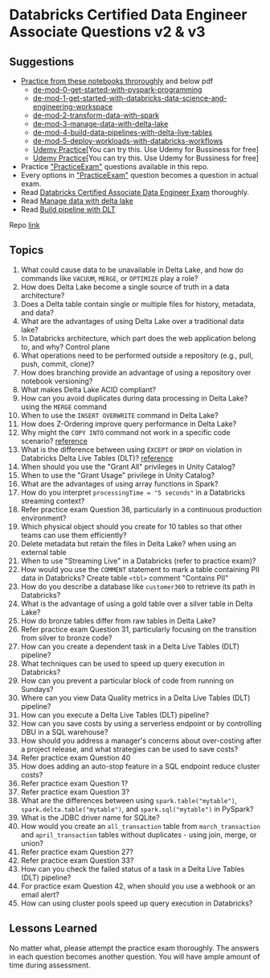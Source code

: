 # Databricks Certified Data Engineer Associate Questions v2 & v3

## Suggestions

- [Practice from these notebooks throroughly](/files/data-engineering-with-databricksv314.dbc) and below pdf
  * [de-mod-0-get-started-with-pyspark-programming](/files/de-mod-0-get-started-with-pyspark-programming.pdf)
  * [de-mod-1-get-started-with-databricks-data-science-and-engineering-workspace](/files/de-mod-1-get-started-with-databricks-data-science-and-engineering-workspace.pdf)
  * [de-mod-2-transform-data-with-spark](/files/de-mod-2-transform-data-with-spark.pdf)
  * [de-mod-3-manage-data-with-delta-lake](/files/de-mod-3-manage-data-with-delta-lake.pdf)
  * [de-mod-4-build-data-pipelines-with-delta-live-tables](/files/de-mod-4-build-data-pipelines-with-delta-live-tables.pdf)
  * [de-mod-5-deploy-workloads-with-databricks-workflows](/files/de-mod-5-deploy-workloads-with-databricks-workflows.pdf)
  * [Udemy Practice](https://www.udemy.com/course/practice-exams-databricks-certified-data-engineer-associate/)[You can try this. Use Udemy for Bussiness for free]
  * [Udemy Practice](https://www.udemy.com/course/databricks-certified-data-engineer-associate-practice-tests/)[You can try this. Use Udemy for Bussiness for free]
- Practice [&#34;PracticeExam&#34;](/files/PracticeExam-DataEngineerAssociate.pdf) questions available in this repo.
- Every options in [&#34;PracticeExam&#34;](/files/PracticeExam-DataEngineerAssociate.pdf) question becomes a question in actual exam.
- Read [Databricks Certified Associate Data Engineer Exam](/files/DatabricksCertifiedAssociateDataEngineerExam.pdf) thoroughly.
- Read [Manage data with delta lake](/files/de-mod-3-manage-data-with-delta-lake.pdf)
- Read [Build pipeline with DLT](/files/de-mod-4-build-data-pipelines-with-delta-live-tables.pdf)

Repo [link](https://github.com/Amrit-Hub/Databricks-Certified-Data-Engineer-Associate-Questions)

## Topics

1. What could cause data to be unavailable in Delta Lake, and how do commands like `VACUUM`, `MERGE`, or `OPTIMIZE` play a role?
2. How does Delta Lake become a single source of truth in a data architecture?
3. Does a Delta table contain single or multiple files for history, metadata, and data?
4. What are the advantages of using Delta Lake over a traditional data lake?
5. In Databricks architecture, which part does the web application belong to, and why? Control plane
6. What operations need to be performed outside a repository (e.g., pull, push, commit, clone)?
7. How does branching provide an advantage of using a repository over notebook versioning?
8. What makes Delta Lake ACID compliant?
9. How can you avoid duplicates during data processing  in Delta Lake? using the `MERGE` command
10. When to use the `INSERT OVERWRITE` command in Delta Lake?
11. How does Z-Ordering improve query performance in Delta Lake?
12. Why might the `COPY INTO` command not work in a specific code scenario? [reference](https://docs.databricks.com/sql/language-manual/delta-copy-into.html)
13. What is the difference between using `EXCEPT` or `DROP` on violation in Databricks Delta Live Tables (DLT)? [reference](https://docs.databricks.com/workflows/delta-live-tables/delta-live-tables-expectations.html)
14. When should you use the "Grant All" privileges in Unity Catalog?
15. When to use the "Grant Usage" privilege in Unity Catalog?
16. What are the advantages of using array functions in Spark?
17. How do you interpret `processingTime = "5 seconds"` in a Databricks streaming context?
18. Refer practice exam Question 36, particularly in a continuous production environment?
19. Which physical object should you create for 10 tables so that other teams can use them efficiently?
20. Delete metadata but retain the files in Delta Lake? when using an external table
21. When to use "Streaming Live" in a Databricks (refer to practice exam)?
22. How would you use the `COMMENT` statement to mark a table containing PII data in Databricks? Create table `<tbl>` comment "Contains PII"
23. How do you describe a database like `customer360` to retrieve its path in Databricks?
24. What is the advantage of using a gold table over a silver table in Delta Lake?
25. How do bronze tables differ from raw tables in Delta Lake?
26. Refer practice exam Question 31, particularly focusing on the transition from silver to bronze code?
27. How can you create a dependent task in a Delta Live Tables (DLT) pipeline?
28. What techniques can be used to speed up query execution in Databricks?
29. How can you prevent a particular block of code from running on Sundays?
30. Where can you view Data Quality metrics in a Delta Live Tables (DLT) pipeline?
31. How can you execute a Delta Live Tables (DLT) pipeline?
32. How can you save costs by using a serverless endpoint or by controlling DBU in a SQL warehouse?
33. How should you address a manager's concerns about over-costing after a project release, and what strategies can be used to save costs?
34. Refer practice exam Question 40
35. How does adding an auto-stop feature in a SQL endpoint reduce cluster costs?
36. Refer practice exam Question 1?
37. Refer practice exam Question 3?
38. What are the differences between using `spark.table("mytable")`, `spark.delta.table("mytable")`, and `spark.sql("mytable")` in PySpark?
39. What is the JDBC driver name for SQLite?
40. How would you create an `all_transaction` table from `march_transaction` and `april_transaction` tables without duplicates - using join, merge, or union?
41. Refer practice exam Question 27?
42. Refer practice exam Question 33?
43. How can you check the failed status of a task in a Delta Live Tables (DLT) pipeline?
44. For practice exam Question 42, when should you use a webhook or an email alert?
45. How can using cluster pools speed up query execution in Databricks?

## Lessons Learned

No matter what, please attempt the practice exam thoroughly. The answers in each question becomes another question. You will have ample amount of time during assessment.
